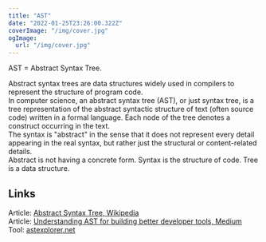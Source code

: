 ```yaml
---
title: "AST"
date: "2022-01-25T23:26:00.322Z"
coverImage: "/img/cover.jpg"
ogImage:
  url: "/img/cover.jpg"
---
```


AST = Abstract Syntax Tree.

Abstract syntax trees are data structures widely used in compilers to represent the structure of program code.  
In computer science, an abstract syntax tree (AST), or just syntax tree, is a tree representation of the abstract syntactic structure of text (often source code) written in a formal language. Each node of the tree denotes a construct occurring in the text.  
The syntax is "abstract" in the sense that it does not represent every detail appearing in the real syntax, but rather just the structural or content-related details.  
Abstract is not having a concrete form. Syntax is the structure of code. Tree is a data structure. 

## Links

Article: [Abstract Syntax Tree, Wikipedia](https://en.wikipedia.org/wiki/Abstract_syntax_tree)  
Article: [Understanding AST for building better developer tools, Medium](https://medium.com/@scriptnull/understanding-ast-for-building-better-developer-tools-40a18bbbc87a)  
Tool: [astexplorer.net](https://astexplorer.net/)  
